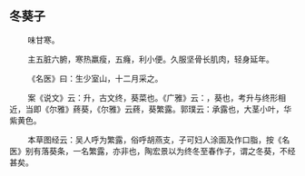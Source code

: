 ## 冬葵子
<p>&emsp;&emsp;
味甘寒。
</p>
<p>&emsp;&emsp;
主五脏六腑，寒热羸瘦，五癃，利小便。久服坚骨长肌肉，轻身延年。
</p>
<p>&emsp;&emsp;
《名医》曰：生少室山，十二月采之。
</p>
<p>&emsp;&emsp;
案《说文》云：升，古文终，葵菜也。《广雅》云：，葵也，考升与终形相近，当即《尔雅》蔠葵，《尔雅》云蔠，葵繁露。郭璞云：承露也，大茎小叶，华紫黄色。
</p>
<p>&emsp;&emsp;
本草图经云：吴人呼为繁露，俗呼胡燕支，子可妇人涂面及作口脂，按《名医》别有落葵条，一名繁露，亦非也，陶宏景以为终冬至春作子，谓之冬葵，不经甚矣。
</p>